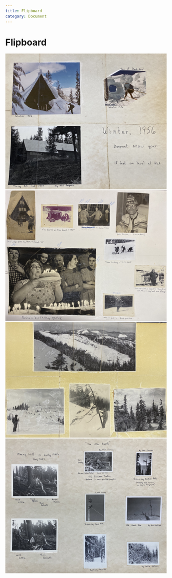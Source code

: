 ```yaml
---
title: Flipboard
category: Document
---
```

# Flipboard

<img src="img/197n%20Idona-Flipboard%201.jpeg">

<img src="img/197n%20Idona-Flipboard%202.jpeg">

<img src="img/197n%20Idona-Flipboard%203.jpeg">

<img src="img/197n%20Idona-Flipboard%204.jpeg">
